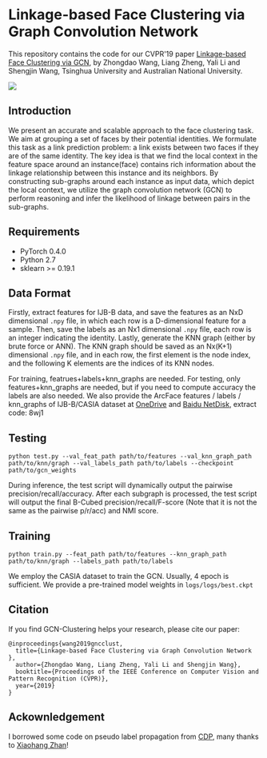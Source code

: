 # Linkage-based Face Clustering via Graph Convolution Network 
This repository contains the code for our CVPR'19 paper [Linkage-based Face Clustering via GCN](https://arxiv.org/abs/1903.11306), by Zhongdao Wang, Liang Zheng, Yali Li and Shengjin Wang, Tsinghua University and Australian National University.

![](https://github.com/Zhongdao/gcn_clustering/blob/master/asset/pipeline.jpg)

## Introduction
We present an accurate and scalable approach to the face clustering task. We aim at grouping a set of faces by their potential identities. We formulate this task as a link prediction problem: a link exists between two faces if they are of the same identity. The key idea is that
we find the local context in the feature space around an instance(face) contains rich information about the linkage relationship between this instance and its neighbors. By constructing
sub-graphs around each instance as input data,
which depict the local context, we utilize the graph convolution
network (GCN) to perform reasoning and infer the
likelihood of linkage between pairs in the sub-graphs.

## Requirements
- PyTorch 0.4.0
- Python 2.7
- sklearn >= 0.19.1

## Data Format
Firstly, extract features for IJB-B data, and save the features as an NxD dimensional `.npy` file, in which each row is a D-dimensional feature for a sample. Then, save the labels as an Nx1 dimensional `.npy` file, each row is an integer indicating the identity. Lastly, generate the KNN graph (either by brute force or ANN). The KNN graph should be saved as an Nx(K+1) dimensional `.npy` file, and in each row, the first element is the node index, and the following K elements are the indices of its KNN nodes.

For training, featrues+labels+knn_graphs are needed. For testing, only features+knn_graphs are needed, but if you need to compute accuracy the labels are also needed.
We also provide the ArcFace features / labels / knn_graphs of IJB-B/CASIA dataset at [OneDrive](https://1drv.ms/u/s!Ai0390AjdQNVhUbCRARo8PVc1m3j) and [Baidu NetDisk](https://pan.baidu.com/s/1wmMct86Izubw7d2hgBga7A), extract code: 8wj1

## Testing
```
python test.py --val_feat_path path/to/features --val_knn_graph_path path/to/knn/graph --val_labels_path path/to/labels --checkpoint path/to/gcn_weights
```
During inference, the test script will dynamically output the pairwise precision/recall/accuracy. After each subgraph is processed, the test script will output the final B-Cubed precision/recall/F-score (Note that it is not the same as the pairwise p/r/acc) and NMI score.

## Training
```
python train.py --feat_path path/to/features --knn_graph_path path/to/knn/graph --labels_path path/to/labels
```
We employ the CASIA dataset to train the GCN. Usually, 4 epoch is sufficient. We provide a pre-trained model weights in `logs/logs/best.ckpt`

## Citation
If you find GCN-Clustering helps your research, please cite our paper:
```
@inproceedings{wang2019gncclust,
  title={Linkage-based Face Clustering via Graph Convolution Network },
  author={Zhongdao Wang, Liang Zheng, Yali Li and Shengjin Wang},
  booktitle={Proceedings of the IEEE Conference on Computer Vision and Pattern Recognition (CVPR)},
  year={2019}
}
```
## Ackownledgement
I borrowed some code on pseudo label propagation from [CDP](https://github.com/XiaohangZhan/cdp), many thanks to [Xiaohang Zhan](https://github.com/XiaohangZhan)!
